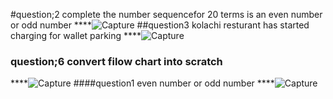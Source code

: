 #question;2 complete the number sequencefor 20 terms is an even number or odd number
****![Capture](https://github.com/tanishakataria/PfFall23/assets/142868660/148c59e5-2c36-434f-a4e4-b64a8d7c5e3c)
##question3 kolachi resturant has started charging  for wallet parking 
****![Capture](https://github.com/tanishakataria/PfFall23/assets/142868660/1434c4d6-542a-4366-b8c0-14a015b4eb2b)
### question;6 convert filow chart into scratch
****![Capture](https://github.com/tanishakataria/PfFall23/assets/142868660/d12f0995-1a48-4f93-bc93-7e6bec82f671)
####question1 even number or odd number 
****![Capture](https://github.com/tanishakataria/PfFall23/assets/142868660/09c683ee-2849-42df-97b5-49067d7a41e0)
